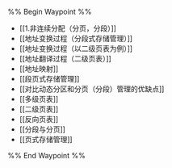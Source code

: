 %% Begin Waypoint %%
- [[1.非连续分配（分页，分段）]]
- [[地址变换过程（分段式存储管理）]]
- [[地址变换过程（以二级页表为例）]]
- [[地址翻译过程（二级页表）]]
- [[地址映射]]
- [[段页式存储管理]]
- [[对比动态分区和分页（分段）管理的优缺点]]
- [[多级页表]]
- [[二级页表]]
- [[反向页表]]
- [[分段与分页]]
- [[页式存储管理]]

%% End Waypoint %%